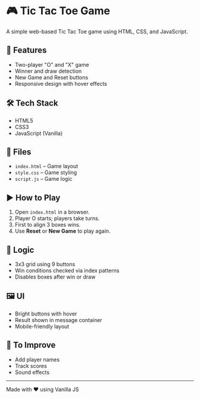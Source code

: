 # 🎮 Tic Tac Toe Game

A simple web-based Tic Tac Toe game using HTML, CSS, and JavaScript.

## 🚀 Features
- Two-player "O" and "X" game
- Winner and draw detection
- New Game and Reset buttons
- Responsive design with hover effects

## 🛠️ Tech Stack
- HTML5
- CSS3
- JavaScript (Vanilla)

## 📁 Files
- `index.html` – Game layout
- `style.css` – Game styling
- `script.js` – Game logic

## ▶️ How to Play
1. Open `index.html` in a browser.
2. Player O starts; players take turns.
3. First to align 3 boxes wins.
4. Use **Reset** or **New Game** to play again.

## 🎯 Logic
- 3x3 grid using 9 buttons
- Win conditions checked via index patterns
- Disables boxes after win or draw

## 🖼️ UI
- Bright buttons with hover
- Result shown in message container
- Mobile-friendly layout

## 📌 To Improve
- Add player names
- Track scores
- Sound effects

---

Made with ❤️ using Vanilla JS
